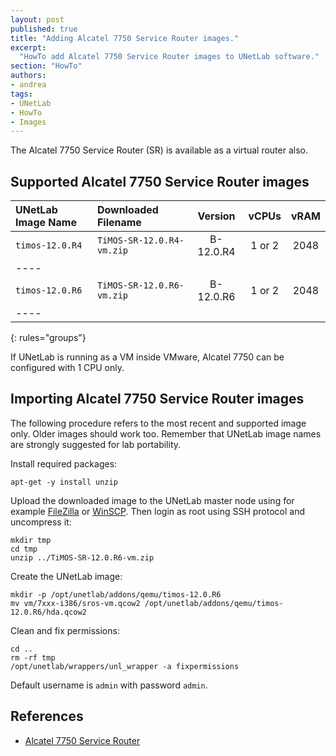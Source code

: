 ```yaml
---
layout: post
published: true
title: "Adding Alcatel 7750 Service Router images."
excerpt:
  "HowTo add Alcatel 7750 Service Router images to UNetLab software."
section: "HowTo"
authors:
- andrea
tags:
- UNetLab
- HowTo
- Images
---
```

The Alcatel 7750 Service Router (SR) is available as a virtual router also.

## Supported Alcatel 7750 Service Router images

| UNetLab Image Name | Downloaded Filename | Version | vCPUs | vRAM |
|:--|:--|:-:|:-:|:-:|
| `timos-12.0.R4` | `TiMOS-SR-12.0.R4-vm.zip` | B-12.0.R4 | 1 or 2 | 2048 |
|----
| `timos-12.0.R6` | `TiMOS-SR-12.0.R6-vm.zip` | B-12.0.R6 | 1 or 2 | 2048 |
|----
{: rules="groups"}

If UNetLab is running as a VM inside VMware, Alcatel 7750 can be configured with 1 CPU only.

## Importing Alcatel 7750 Service Router images

The following procedure refers to the most recent and supported image only. Older images should work too. Remember that UNetLab image names are strongly suggested for lab portability.

Install required packages:

~~~
apt-get -y install unzip
~~~

Upload the downloaded image to the UNetLab master node using for example [FileZilla](https://filezilla-project.org/ "FileZilla") or [WinSCP](http://winscp.net/ "WinSCP"). Then login as root using SSH protocol and uncompress it:

~~~
mkdir tmp
cd tmp
unzip ../TiMOS-SR-12.0.R6-vm.zip
~~~

Create the UNetLab image:

~~~
mkdir -p /opt/unetlab/addons/qemu/timos-12.0.R6
mv vm/7xxx-i386/sros-vm.qcow2 /opt/unetlab/addons/qemu/timos-12.0.R6/hda.qcow2
~~~

Clean and fix permissions:

~~~
cd ..
rm -rf tmp
/opt/unetlab/wrappers/unl_wrapper -a fixpermissions
~~~

Default username is `admin` with password `admin`.

## References

* [Alcatel 7750 Service Router](http://www.alcatel-lucent.com/products/7750-service-router "Alcatel 7750 Service Router")
